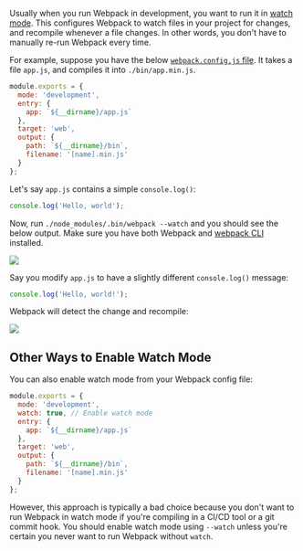 Usually when you run Webpack in development, you want to run it in [watch mode](https://webpack.js.org/configuration/watch/). This configures Webpack to watch files in your project for changes, and recompile whenever a file changes. In other words, you don't have to manually re-run Webpack every time.

For example, suppose you have the below [`webpack.config.js` file](/tutorials/webpack/config). It takes a file `app.js`, and compiles it into `./bin/app.min.js`.

```javascript
module.exports = {
  mode: 'development',
  entry: {
    app: `${__dirname}/app.js`
  },
  target: 'web',
  output: {
    path: `${__dirname}/bin`,
    filename: '[name].min.js'
  }
};
```

Let's say `app.js` contains a simple `console.log()`:

```javascript
console.log('Hello, world');
```

Now, run `./node_modules/.bin/webpack --watch` and you should see the below output. Make sure you have both Webpack and [webpack CLI](https://www.npmjs.com/package/webpack-cli) installed.

<img src="https://i.imgur.com/h787x91.png">

Say you modify `app.js` to have a slightly different `console.log()` message:

```javascript
console.log('Hello, world!');
```

Webpack will detect the change and recompile:

<img src="https://i.imgur.com/l44K8uF.png">

Other Ways to Enable Watch Mode
-------------------------------

You can also enable watch mode from your Webpack config file:

```javascript
module.exports = {
  mode: 'development',
  watch: true, // Enable watch mode
  entry: {
    app: `${__dirname}/app.js`
  },
  target: 'web',
  output: {
    path: `${__dirname}/bin`,
    filename: '[name].min.js'
  }
};
```

However, this approach is typically a bad choice because you don't want to run Webpack in watch mode if you're compiling in a CI/CD tool or a git commit hook. You should enable watch mode using `--watch` unless you're certain you never want to run Webpack without `watch`.
